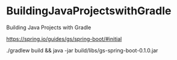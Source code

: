# BuildingJavaProjectswithGradle
Building Java Projects with Gradle

https://spring.io/guides/gs/spring-boot/#initial

./gradlew build && java -jar build/libs/gs-spring-boot-0.1.0.jar
